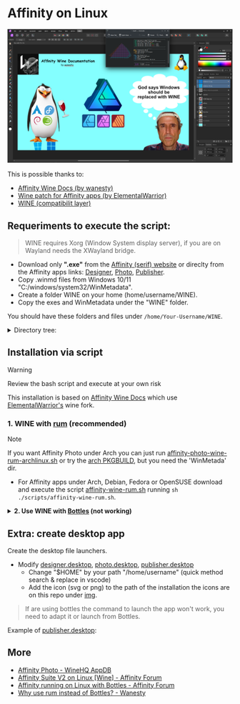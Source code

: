 # Affinity on Linux

![GOD_OF_WINE](./img/affinity-god-of-wine.png)

This is possible thanks to:
- [Affinity Wine Docs (by wanesty)](https://affinity.liz.pet/)
- [Wine patch for Affinity apps (by ElementalWarrior)](https://gitlab.winehq.org/ElementalWarrior/wine/-/commits/affinity-photo3-wine9.13-part3)
- [WINE (compatibilit layer)](https://www.winehq.org/)
<!-- - [Video installation (by Mattscreative)](https://www.youtube.com/watch?v=0gB4TdIXCOo) -->

<!--
## Brief intro

The Affinity Suite (Design, Photo, Publisher) is a proprietary design, photo editing and desktop publishing software suite developed for MacOS and Windows by Serif (now a subsidiary of Canva).

These applications are well known for being good alternatives to the Adobe suite such as PhotoShop, Illustrator and InDesign, and sometimes are considered better than well-known open source alternatives such as GIMP and Krita. As these applications were not developed for Linux and the FOSS alternatives are not at the same level, many attempts have been made to install correctly Affinity apps on Linux.

One of the big projects that permit to run Windows software on Linux is [WINE](https://en.wikipedia.org/wiki/Wine_(software)) "a free and open-source compatibility layer to allow application software and computer games developed for Microsoft Windows to run on Unix-like operating systems". WINE is developed using reverse-engineering to avoid copyright issues, and each application has unique dependencies, making configuration complex. To simplify this GUI wine prefixer exist like [Bottles](https://usebottles.com/), [Lutris](https://lutris.net/), [PlayOnLinux](https://www.playonlinux.com/en/), [Winetricks](https://github.com/Winetricks/winetricks). Also tools based on WINE with custom patches, extra libraries and tweaks are needed for specific cases like games with [Proton](https://github.com/ValveSoftware/Proton) and [Proton-GE](https://github.com/GloriousEggroll/proton-ge-custom) and Affinity apps like [ElementalWarrior Wine](https://gitlab.winehq.org/ElementalWarrior/wine/-/commits/affinity-photo3-wine9.13-part3). 
-->

## Requeriments to execute the script:
> WINE requires Xorg (Window System display server), if you are on Wayland needs the XWayland bridge.
- Download only **".exe"** from the [Affinity (serif) website](https://affinity.serif.com/en-us/) or direclty from the Affinity apps links: [Designer](https://store.serif.com/en-us/update/windows/designer/2/), [Photo](https://store.serif.com/en-us/update/windows/photo/2/), [Publisher](https://store.serif.com/en-us/update/windows/publisher/2/).
- Copy .winmd files from Windows 10/11 "C:/windows/system32/WinMetadata".
- Create a folder WINE on your home (home/username/WINE).
- Copy the exes and WinMetadata under the "WINE" folder.

You should have these folders and files under `/home/Your-Username/WINE`.

<details>
<summary>Directory tree:</summary>
<pre><code>
╭─YOUR-USERNAME@SYS in ~/WINE
╰─λ tree
.
├── apps
│   ├── affinity-designer-msi-2.5.3.exe
│   ├── affinity-photo-msi-2.5.3.exe
│   └── affinity-publisher-msi-2.5.3.exe
└── WinMetadata
    ├── Windows.AI.winmd
    ├── Windows.ApplicationModel.winmd
    ├── Windows.Data.winmd
    ├── Windows.Devices.winmd
    ├── Windows.Foundation.winmd
    ├── Windows.Gaming.winmd
    ├── Windows.Globalization.winmd
    ├── Windows.Graphics.winmd
    ├── Windows.Management.Setup.winmd
    ├── Windows.Management.winmd
    ├── Windows.Media.winmd
    ├── Windows.Networking.winmd
    ├── Windows.Perception.winmd
    ├── Windows.Security.winmd
    ├── Windows.Services.winmd
    ├── Windows.Storage.winmd
    ├── Windows.System.winmd
    ├── Windows.UI.winmd
    ├── Windows.UI.Xaml.winmd
    └── Windows.Web.winmd
</code></pre>
</details>

## Installation via script
> [!WARNING]
> Review the bash script and execute at your own risk

This installation is based on [Affinity Wine Docs](https://affinity.liz.pet/docs/1-intro.html) which use [ElementalWarrior's](https://gitlab.winehq.org/ElementalWarrior/wine/-/tree/affinity-photo3-wine9.13-part3) wine fork.

### 1. WINE with [rum](https://gitlab.com/xkero/rum) (recommended)

> [!NOTE]
> If you want Affinity Photo under Arch you can just run [affinity-photo-wine-rum-archlinux.sh](./scripts/affinity-photo-wine-rum-archlinux.sh) or try the [arch PKGBUILD](./arch-affinity-photo/), but you need the 'WinMetada' dir.

- For Affinity apps under Arch, Debian, Fedora or OpenSUSE download and execute the script [affinity-wine-rum.sh](./scripts/affinity-wine-rum.sh) running `sh ./scripts/affinity-wine-rum.sh`.

<details>
  <summary>
    <b>2. Use WINE with <a href="https://usebottles.com/">Bottles</a> (not working)</b>
  </summary>
  <div>
    <ul>
    <li>Option A. Do it manually, via scripts CLI.
        <ul>
          <li>Compile manually ElementalWarior WINE:
            <pre>
              <code class="lang-sh">
                git clone https://gitlab.winehq.org/ElementalWarrior/wine.git "$HOME/WINE/ElementalWarrior-wine"
                cd $HOME/WINE/ElementalWarrior-wine
                git switch affinity-photo3-wine9.13-part3
                mkdir -p winewow64-build/ wine-install/
                cd winewow64-build
                ../configure --prefix="$HOME/WINE/ElementalWarrior-wine/wine-install" --enable-archs=i386,x86_64
                make --jobs 4
                make install
              </code>
            </pre>
          </li>
          <li>Install <a href="https://flathub.org/apps/com.usebottles.bottles">Bottles from FlatHub</a> if you don&#39;t have it, you need flatpak <code>flatpak install flathub com.usebottles.bottles</code>.</li>
          <li>Add the compiled Wine build as a &quot;runner&quot; in Bottles to this directory
          <pre>
            <code>
              mkdir -p "$HOME/.var/app/com.usebottles.bottles/data/bottles/runners/affinity-photo3-wine9.13-part3"
              cp -r "$HOME/WINE/ElementalWarrior-wine/wine-install" "$HOME/.var/app/com.usebottles.bottles/data/bottles/runners/affinity-photo3-wine9.13-part3/"
            </code>
          </pre>
          </li>
          <li>Open &quot;Bottles&quot; and create a bottle using the &quot;affinity-photo3-wine9.13-part3&quot; runner.</li>
          <li>
            Install winetricks with your package manager and add &quot;dotnet48&quot; running on a terminal
            <code>WINEPREFIX="$HOME/.var/app/com.usebottles.bottles/data/bottles/bottles/[bottle-name]" winetricks dotnet48</code>. Replace [bottle-name] with the name of your bottle.
          </li>
          <li>Install allfonts dependency from Bottles.</li>
          <li>Set the &quot;Windows Version&quot; back to win10.</li>
        </ul>
      </li>
    </ul>
    <ul>
      <li>Option B. Execute the script <a href="./scripts/affinity-wine-bottles.sh">affinity-wine-bottles.sh</a> running <code>sh ./scripts/affinity-wine-bottles.sh</code></li>
    </ul>
  </div>
</details>


## Extra: create desktop app
Create the desktop file launchers.
- Modify [designer.desktop](./desktop/designer.desktop), [photo.desktop](./desktop/photo.desktop), [publisher.desktop](./desktop/publisher.desktop)
  - Change "$HOME" by your path "/home/username" (quick method search & replace in vscode)
  - Add the icon (svg or png) to the path of the installation the icons are on this repo under [img](./img/).

> If are using bottles the command to launch the app won't work, you need to adapt it or launch from Bottles.

Example of [publisher.desktop](./desktop/publisher.desktop):


## More
- [Affinity Photo - WineHQ AppDB](https://appdb.winehq.org/objectManager.php?sClass=application&iId=18332)
- [ Affinity Suite V2 on Linux [Wine] - Affinity Forum](https://forum.affinity.serif.com/index.php?/topic/182758-affinity-suite-v2-on-linux-wine/page/25/)
- [Affinity running on Linux with Bottles - Affinity Forum](https://forum.affinity.serif.com/index.php?/topic/166159-affinity-photo-running-on-linux-with-bottles/page/8/)
- [Why use rum instead of Bottles? - Wanesty](https://affinity.liz.pet/docs/misc-QnA.html#q-why-use-rum-instead-of-bottles)
